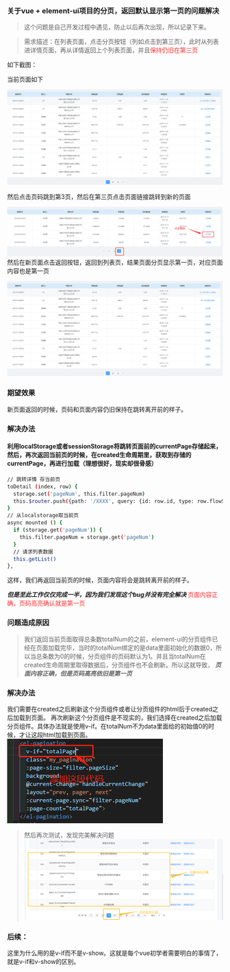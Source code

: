 ### 关于vue + element-ui项目的分页，返回默认显示第一页的问题解决

> 这个问题是自己开发过程中遇见，防止以后再次出现，所以记录下来。

> 需求描述：在列表页面，点击分页按钮（列如点击到第三页），此时从列表进详情页面，再从详情返回上个列表页面，并且<font color=#FF3030>保持仍旧在第三页</font>

如下截图：

当前页面如下

![截图](../images/jietu.png)

然后点击页码跳到第3页，然后在第三页点击页面链接跳转到新的页面

![截图](../images/jietu1.png)
然后在新页面点击返回按钮，返回到列表页，结果页面分页显示第一页，对应页面内容也是第一页

![截图](../images/jietu.png)

### 期望效果

新页面返回的时候，页码和页面内容仍旧保持在跳转离开前的样子。

### 解决办法
#### 利用localStorage或者sessionStorage将跳转页面前的currentPage存储起来，然后，再次返回当前页的时候，在created生命周期里，获取到存储的currentPage，再进行加载（理想很好，现实却很骨感）

```sh
// 跳转详情 存当前页
toDetail (index, row) {
  storage.set('pageNum', this.filter.pageNum)
  this.$router.push({path: '/XXXX', query: {id: row.id, type: row.flowStatus.value}})
}
// 从localstorage取当前页
async mounted () {
  if (storage.get('pageNum')) {
    this.filter.pageNum = storage.get('pageNum')
  }
  // 请求列表数据
  this.getList()
},
```

这样，我们再返回当前页的时候，页面内容将会是跳转离开前的样子。

***但是至此工作仅仅完成一半，因为我们发现这个bug并没有完全解决***
<font color=#FF3030>页面内容正确，页码高亮确认就是第一页</font>

### 问题造成原因
> 我们返回当前页面取得总条数totalNum的之前，element-ui的分页组件已经在页面加载完毕，当时的totalNum绑定的是data里面初始化的数据0，所以当总条数为0的时候，分页组件的页码默认为1。并且当totalNum在created生命周期里取得数据后，分页组件也不会刷新。所以这就导致， ***页面内容正确，但是页码高亮依旧是第一页***

### 解决办法
我们需要在created之后刷新这个分页组件或者让分页组件的html后于created之后加载到页面。
再次刷新这个分页组件是不现实的，我们选择在created之后加载分页组件。具体办法就是使用v-if。在totalNum不为data里面给的初始值0的时候，才让这段html加载到页面。
![截图](../images/jietu2.png)

> 然后再次测试，发现完美解决问题
![截图](../images/jietu3.png)

### 后续：
这里为什么用的是v-if而不是v-show。这就是每个vue初学者需要明白的事情了，就是v-if和v-show的区别。